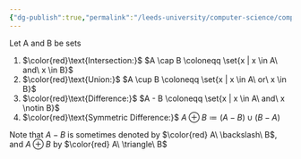 ```yaml
---
{"dg-publish":true,"permalink":"/leeds-university/computer-science/compulsory-modules/fundamental-math-concepts/5-set-theory/definitions/definition-5-19-set-operations/","tags":["Definition"]}
---
```


Let A and B be sets
1. $\color{red}\text{Intersection:}$  $A \cap B \coloneqq \set{x | x \in A\ and\ x \in B}$
2. $\color{red}\text{Union:}$ $A \cup B \coloneqq \set{x | x \in A\ or\ x \in B}$
3. $\color{red}\text{Difference:}$ $A - B \coloneqq \set{x | x \in A\ and\ x \notin B}$
4. $\color{red}\text{Symmetric Difference:}$ $A \oplus B \coloneqq (A - B) \cup (B - A)$

Note that $A - B$ is sometimes denoted by $\color{red} A\ \backslash\ B$,
and $A \oplus B$ by $\color{red} A\ \triangle\ B$
